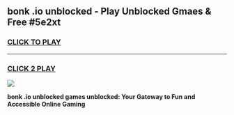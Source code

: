 
## bonk .io unblocked - Play Unblocked Gmaes & Free #5e2xt
<h3>
<a href="https://news.freeplayer.one?title=bonk_.io_unblocked&ref=03M">CLICK TO PLAY</a></h3>
<hr>

<h3>
<a href="https://news.freeplayer.one?title=bonk_.io_unblocked&ref=03M">CLICK 2 PLAY</a>
  
</h3>

<a href="https://news.freeplayer.one?title=bonk_.io_unblocked&ref=03M"><img src="https://clearcache.store/games.png"></a>


**bonk .io unblocked games unblocked: Your Gateway to Fun and Accessible Online Gaming**
